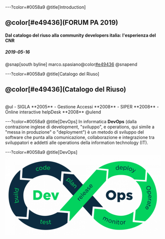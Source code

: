 ---?color=#0058a9
@title[Introduction]

## @color[#e49436](FORUM PA 2019)
#### Dal catalogo del riuso alla community developers italia: l'esperienza del CNR
##### 2019-05-16

@snap[south byline]
marco.spasiano@color[#e49436](@cnr.it)
@snapend

---?color=#0058a9
@title[Catalogo del Riuso]
## @color[#e49436](Catalogo del Riuso)
<br>
@ul
- SIGLA	**2005**
- Gestione Accessi **2008**
- SIPER **2008**
- Online interactive helpDesk **2008**
@ulend

---?color=#0058a9
@title[DevOps]
In informatica **DevOps** (dalla contrazione inglese di development, "sviluppo", e operations, qui simile a "messa in produzione" o "deployment") è un metodo di sviluppo del software che punta alla comunicazione, collaborazione e integrazione tra sviluppatori e addetti alle operations della information technology (IT).

---?color=#0058a9
@title[DevOps]
![](assets/img/devops-process.png)
